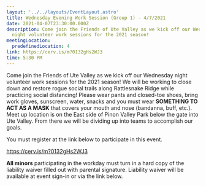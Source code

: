 ```yaml
---
layout: '../../layouts/EventLayout.astro'
title: Wednesday Evening Work Session (Group 1) - 4/7/2021
date: 2021-04-07T23:30:00.000Z
description: Come join the Friends of Ute Valley as we kick off our Wednesday
  night volunteer work sessions for the 2021 season!
meetingLocation:
  predefinedLocation: 4
link: https://cerv.is/m?0132gHs2WJ3
time: 5:30 PM
---
```


Come join the Friends of Ute Valley as we kick off our Wednesday night volunteer work sessions for the 2021 season! We will be working to close down and restore rogue social trails along Rattlesnake Ridge while practicing social distancing! Please wear pants and closed-toe shoes, bring work gloves, sunscreen, water, snacks and you must wear **SOMETHING TO ACT AS A MASK** that covers your mouth and nose (bandanna, buff, etc.). Meet up location is on the East side of Pinon Valley Park below the gate into Ute Valley. From there we will be dividing up into teams to accomplish our goals.

You must register at the link below to participate in this event.

https://cerv.is/m?0132gHs2WJ3

**All minors** participating in the workday must turn in a hard copy of the liability waiver filled out with parental signature. Liability waiver will be available at event sign-in or via the link below.
